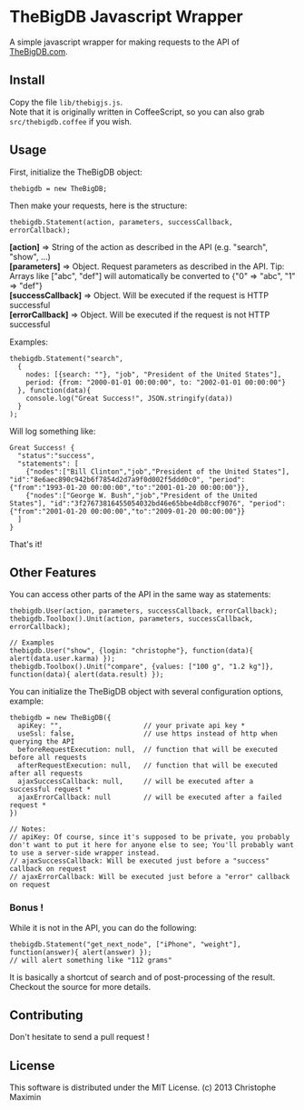 # TheBigDB Javascript Wrapper

A simple javascript wrapper for making requests to the API of [TheBigDB.com][0].

## Install

Copy the file `lib/thebigjs.js`.  
Note that it is originally written in CoffeeScript, so you can also grab `src/thebigdb.coffee` if you wish.

## Usage

First, initialize the TheBigDB object:

    thebigdb = new TheBigDB;

Then make your requests, here is the structure:

    thebigdb.Statement(action, parameters, successCallback, errorCallback);


**[action]** => String of the action as described in the API (e.g. "search", "show", ...)  
**[parameters]** => Object. Request parameters as described in the API. Tip: Arrays like ["abc", "def"] will automatically be converted to {"0" => "abc", "1" => "def"}  
**[successCallback]** => Object. Will be executed if the request is HTTP successful  
**[errorCallback]** => Object. Will be executed if the request is not HTTP successful  


Examples:

    thebigdb.Statement("search",
      {
        nodes: [{search: ""}, "job", "President of the United States"],
        period: {from: "2000-01-01 00:00:00", to: "2002-01-01 00:00:00"}
      }, function(data){
        console.log("Great Success!", JSON.stringify(data))
      }
    );

Will log something like:

    Great Success! {
      "status":"success",
      "statements": [
        {"nodes":["Bill Clinton","job","President of the United States"], "id":"8e6aec890c942b6f7854d2d7a9f0d002f5ddd0c0", "period":{"from":"1993-01-20 00:00:00","to":"2001-01-20 00:00:00"}},
        {"nodes":["George W. Bush","job","President of the United States"], "id":"3f27673816455054032bd46e65bbe4db8ccf9076", "period":{"from":"2001-01-20 00:00:00","to":"2009-01-20 00:00:00"}}
      ]
    }

That's it!

## Other Features

You can access other parts of the API in the same way as statements:
    
    thebigdb.User(action, parameters, successCallback, errorCallback);
    thebigdb.Toolbox().Unit(action, parameters, successCallback, errorCallback);

    // Examples
    thebigdb.User("show", {login: "christophe"}, function(data){ alert(data.user.karma) });
    thebigdb.Toolbox().Unit("compare", {values: ["100 g", "1.2 kg"]}, function(data){ alert(data.result) });

You can initialize the TheBigDB object with several configuration options, example:

    thebigdb = new TheBigDB({
      apiKey: "",                    // your private api key *
      useSsl: false,                 // use https instead of http when querying the API
      beforeRequestExecution: null,  // function that will be executed before all requests
      afterRequestExecution: null,   // function that will be executed after all requests
      ajaxSuccessCallback: null,     // will be executed after a successful request *
      ajaxErrorCallback: null        // will be executed after a failed request *
    })

    // Notes:
    // apiKey: Of course, since it's supposed to be private, you probably don't want to put it here for anyone else to see; You'll probably want to use a server-side wrapper instead.
    // ajaxSuccessCallback: Will be executed just before a "success" callback on request
    // ajaxErrorCallback: Will be executed just before a "error" callback on request


### Bonus !

While it is not in the API, you can do the following:

    thebigdb.Statement("get_next_node", ["iPhone", "weight"], function(answer){ alert(answer) });
    // will alert something like "112 grams"

It is basically a shortcut of search and of post-processing of the result. Checkout the source for more details.

## Contributing

Don't hesitate to send a pull request !

## License

This software is distributed under the MIT License. (c) 2013 Christophe Maximin


[0]: http://thebigdb.com